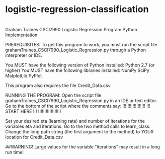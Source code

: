 # logistic-regression-classification
#

Graham Traines
CSCI7990 Logistic Regression Program
Python Implementation

PREREQUISITES:
To get this program to work, you must run the script file 
	grahamTraines_CSCI7990_Logistic_Regression.py through a Python interpreter or IDE.

You MUST have the following version of Python installed:
	Python 2.7 (or higher)
You MUST have the following libraries installed:
	NumPy
	SciPy
	MatplotLib.PyPlot
	
This program also requires the file Credit_Data.csv.

RUNNING THE PROGRAM:
Open the script file grahamTraines_CSCI7990_Logistic_Regression.py in an IDE or text editor.
Go to the bottom of the script where the comments say: 
!!!!!!!!!!!!!!!!!!
!!! START HERE !!!
!!!!!!!!!!!!!!!!!!

Set your desired eta (learning rate) and number of iterations for the variables eta and iterations.
Go to the two method calls to learn_class.
Change the long path string (the first argument to the method) to YOUR location for Credit_Data.csv

##WARNING!
Large values for the variable "iterations" may result in a long run time!

